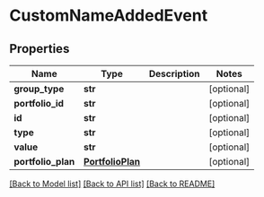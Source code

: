 # CustomNameAddedEvent

## Properties
Name | Type | Description | Notes
------------ | ------------- | ------------- | -------------
**group_type** | **str** |  | [optional] 
**portfolio_id** | **str** |  | [optional] 
**id** | **str** |  | [optional] 
**type** | **str** |  | [optional] 
**value** | **str** |  | [optional] 
**portfolio_plan** | [**PortfolioPlan**](PortfolioPlan.md) |  | [optional] 

[[Back to Model list]](../README.md#documentation-for-models) [[Back to API list]](../README.md#documentation-for-api-endpoints) [[Back to README]](../README.md)


